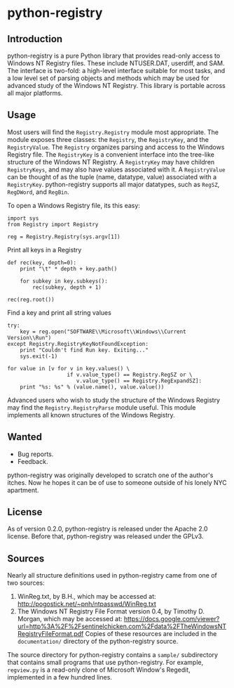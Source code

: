 
python-registry
===============

Introduction
------------
python-registry is a pure Python library that provides read-only
access to Windows NT Registry files.
These include NTUSER.DAT, userdiff, and SAM. The interface is two-fold:
a high-level interface suitable for most tasks, and a low level
set of parsing objects and methods which may be used for advanced
study of the Windows NT Registry. This library is portable across all
major platforms.

Usage
-----

Most users will find the `Registry.Registry` module most appropriate.
The module exposes three classes: the `Registry`, the `RegistryKey`,
and the `RegistryValue`. The `Registry` organizes parsing and access
to the Windows Registry file. The `RegistryKey` is a convenient
interface into the tree-like structure of the Windows NT Registry.
A `RegistryKey` may have children `RegistryKeys`, and may also have
values associated with it. A `RegistryValue` can be thought of as
the tuple (name, datatype, value) associated with a `RegistryKey`.
python-registry supports all major datatypes, such as `RegSZ`,
`RegDWord`, and `RegBin`.

To open a Windows Registry file, its this easy:


    import sys
    from Registry import Registry
    
    reg = Registry.Registry(sys.argv[1])


Print all keys in a Registry


    def rec(key, depth=0):
        print "\t" * depth + key.path()
    
        for subkey in key.subkeys():
            rec(subkey, depth + 1)
    
    rec(reg.root())


Find a key and print all string values


    try:
        key = reg.open("SOFTWARE\\Microsoft\\Windows\\Current Version\\Run")
    except Registry.RegistryKeyNotFoundException:
        print "Couldn't find Run key. Exiting..."
        sys.exit(-1)
    
    for value in [v for v in key.values() \
                       if v.value_type() == Registry.RegSZ or \
                          v.value_type() == Registry.RegExpandSZ]:
        print "%s: %s" % (value.name(), value.value())


Advanced users who wish to study the structure of the Windows
Registry may find the `Registry.RegistryParse` module useful.
This module implements all known structures of the Windows Registry.

Wanted
------
  - Bug reports.
  - Feedback.

python-registry was originally developed to scratch one of
the author's itches.  Now he hopes it can be of use to
someone outside of his lonely NYC apartment.


License
-------
As of version 0.2.0, python-registry is released under the Apache 2.0 license.
Before that, python-registry was released under the GPLv3.


Sources
-------
Nearly all structure definitions used in python-registry
came from one of two sources:
1) WinReg.txt, by B.H., which may be accessed at:
   http://pogostick.net/~pnh/ntpasswd/WinReg.txt
2) The Windows NT Registry File Format version 0.4, by
   Timothy D. Morgan, which may be accessed at:
   https://docs.google.com/viewer?url=http%3A%2F%2Fsentinelchicken.com%2Fdata%2FTheWindowsNTRegistryFileFormat.pdf
Copies of these resources are included in the
`documentation/` directory of the python-registry source.


The source directory for python-registry contains a `sample/`
subdirectory that contains small programs that use python-registry.
For example, `regview.py` is a read-only clone of Microsoft Window's
Regedit, implemented in a few hundred lines.
